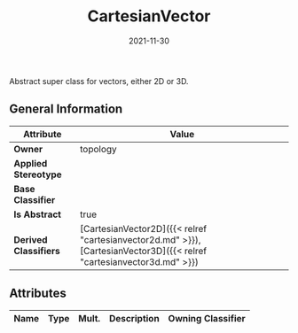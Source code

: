 ﻿---
title: CartesianVector
toc: false
type: specs
date: "2021-11-30"
draft: false
specification: VEC
version: 2.0.0-rc1
documentType: "Recommendation"
elementType: Class
classes:
  - CartesianVector
menu_name: vec-2.0.0-rc1
---
<p> Abstract super class for vectors, either 2D or 3D.      </p>

## General Information

| Attribute               | Value |
|-------------------------|-------|
| **Owner**               | topology |
| **Applied Stereotype**  |   |
| **Base Classifier**     |   |
| **Is Abstract**         | true |
| **Derived Classifiers** | [CartesianVector2D]({{< relref "cartesianvector2d.md" >}}), [CartesianVector3D]({{< relref "cartesianvector3d.md" >}}) |

## Attributes
|  Name  |  Type  |  Mult.  |  Description  |  Owning Classifier  |
|--------|--------|---------|---------------|--------------|

